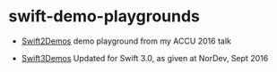 # swift-demo-playgrounds

* [Swift2Demos](Swift2Demos.playground)
demo playground from my ACCU 2016 talk

* [Swift3Demos](Swift3Demos.playground)
Updated for Swift 3.0, as given at NorDev, Sept 2016

